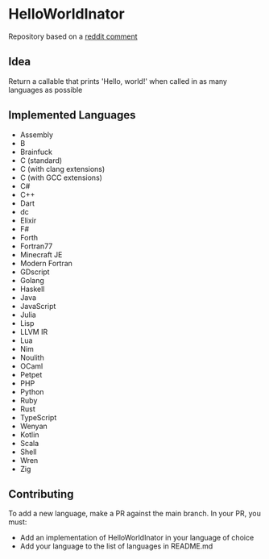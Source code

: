 # HelloWorldInator
Repository based on a [reddit comment](https://www.reddit.com/r/ProgrammerHumor/comments/12inxdo/comment/jfuegba/?utm_source=share&utm_medium=web3x)

## Idea
Return a callable that prints 'Hello, world!' when called in as many languages as possible

## Implemented Languages
- Assembly
- B
- Brainfuck
- C (standard)
- C (with clang extensions)
- C (with GCC extensions)
- C#
- C++
- Dart
- dc
- Elixir
- F#
- Forth
- Fortran77
- Minecraft JE
- Modern Fortran
- GDscript
- Golang
- Haskell
- Java
- JavaScript
- Julia
- Lisp
- LLVM IR
- Lua
- Nim
- Noulith
- OCaml
- Petpet
- PHP
- Python
- Ruby
- Rust
- TypeScript
- Wenyan
- Kotlin
- Scala
- Shell
- Wren
- Zig

## Contributing
To add a new language, make a PR against the main branch. In your PR, you must:

- Add an implementation of HelloWorldInator in your language of choice
- Add your language to the list of languages in README.md
